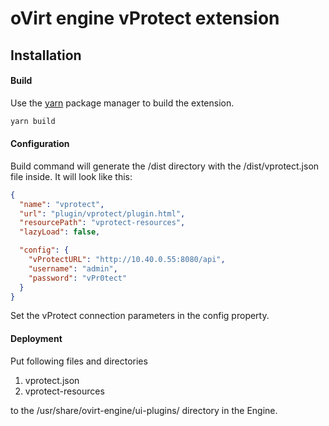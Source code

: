 # oVirt engine vProtect extension

## Installation

#### Build
Use the [yarn](https://yarnpkg.com/) package manager to build the extension.
```bash
yarn build
```

#### Configuration
Build command will generate the /dist directory with the /dist/vprotect.json file inside.
It will look like this:
```json
{
  "name": "vprotect",
  "url": "plugin/vprotect/plugin.html",
  "resourcePath": "vprotect-resources",
  "lazyLoad": false,

  "config": {
    "vProtectURL": "http://10.40.0.55:8080/api",
    "username": "admin",
    "password": "vPr0tect"
  }
}
```
Set the vProtect connection parameters in the config property.

#### Deployment
Put following files and directories 

1. vprotect.json
2. vprotect-resources

to the /usr/share/ovirt-engine/ui-plugins/ directory in the Engine.

